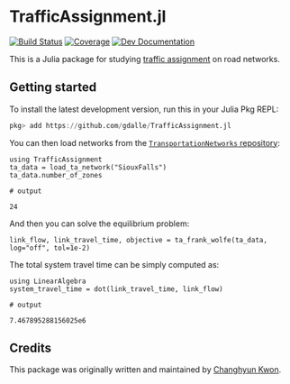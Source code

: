 # TrafficAssignment.jl

[![Build Status](https://github.com/gdalle/TrafficAssignment.jl/actions/workflows/Test.yml/badge.svg?branch=master)](https://github.com/gdalle/TrafficAssignment.jl/actions/workflows/Test.yml?query=branch%3Amaster)
[![Coverage](https://codecov.io/gh/gdalle/TrafficAssignment.jl/branch/master/graph/badge.svg)](https://app.codecov.io/gh/gdalle/TrafficAssignment.jl)
[![Dev Documentation](https://img.shields.io/badge/docs-dev-blue.svg)](https://gdalle.github.io/TrafficAssignment.jl/dev/)

This is a Julia package for studying [traffic assignment](https://en.wikipedia.org/wiki/Route_assignment) on road networks.

## Getting started

To install the latest development version, run this in your Julia Pkg REPL:

```julia
pkg> add https://github.com/gdalle/TrafficAssignment.jl
```

You can then load networks from the [`TransportationNetworks` repository](https://github.com/bstabler/TransportationNetworks):

```jldoctest readme
using TrafficAssignment
ta_data = load_ta_network("SiouxFalls")
ta_data.number_of_zones

# output

24
```

And then you can solve the equilibrium problem:

```jldoctest readme
link_flow, link_travel_time, objective = ta_frank_wolfe(ta_data, log="off", tol=1e-2)
```

The total system travel time can be simply computed as:

```jldoctest readme
using LinearAlgebra
system_travel_time = dot(link_travel_time, link_flow)

# output

7.467895288156025e6
```

## Credits

This package was originally written and maintained by [Changhyun Kwon](http://www.chkwon.net).
